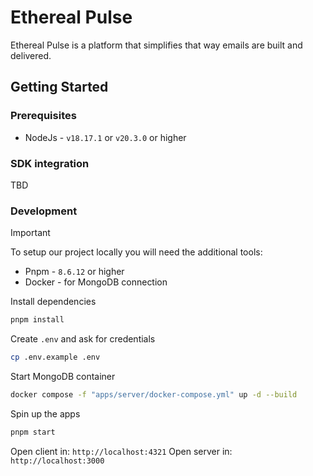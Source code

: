 # Ethereal Pulse

Ethereal Pulse is a platform that simplifies that way emails are built and delivered.

## Getting Started

### Prerequisites

- NodeJs - `v18.17.1` or `v20.3.0` or higher

### SDK integration

TBD

### Development

> [!IMPORTANT]
> To setup our project locally you will need the additional tools:
> - Pnpm - `8.6.12` or higher
> - Docker - for MongoDB connection

Install dependencies

```bash
pnpm install
```

Create `.env` and ask for credentials

```bash
cp .env.example .env
```

Start MongoDB container

```bash
docker compose -f "apps/server/docker-compose.yml" up -d --build
```

Spin up the apps

```bash
pnpm start
```

Open client in: `http://localhost:4321`
Open server in: `http://localhost:3000`
